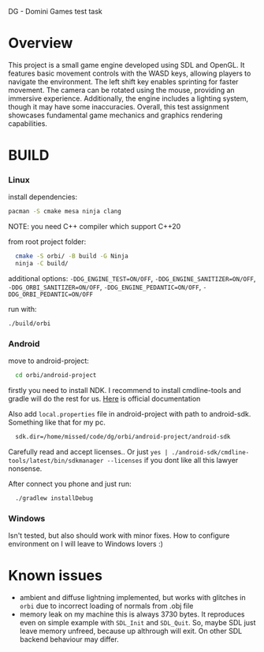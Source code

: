 DG - Domini Games test task


# Overview

This project is a small game engine developed using SDL and OpenGL.
It features basic movement controls with the WASD keys, allowing players to navigate the environment.
The left shift key enables sprinting for faster movement.
The camera can be rotated using the mouse, providing an immersive experience.
Additionally, the engine includes a lighting system, though it may have some inaccuracies.
Overall, this test assignment showcases fundamental game mechanics and graphics rendering capabilities.

# BUILD


### Linux

install dependencies:
```sh
pacman -S cmake mesa ninja clang
```
NOTE: you need C++ compiler which support C++20

from root project folder:
```sh
  cmake -S orbi/ -B build -G Ninja
  ninja -C build/
```

additional options: `-DDG_ENGINE_TEST=ON/OFF`,  `-DDG_ENGINE_SANITIZER=ON/OFF`, `-DDG_ORBI_SANITIZER=ON/OFF`, `-DDG_ENGINE_PEDANTIC=ON/OFF`, `-DDG_ORBI_PEDANTIC=ON/OFF`

run with:
```sh
./build/orbi
```


### Android

move to android-project:
```sh
  cd orbi/android-project
```

firstly you need to install NDK.
I recommend to install cmdline-tools and gradle will do the rest for us.
[Here](https://developer.android.com/tools/sdkmanager) is official documentation

Also add `local.properties` file in android-project with path to android-sdk.
Something like that for my pc.
```sh
  sdk.dir=/home/missed/code/dg/orbi/android-project/android-sdk
````

Carefully read and accept licenses..
Or just `yes | ./android-sdk/cmdline-tools/latest/bin/sdkmanager --licenses` if you dont like all this lawyer nonsense.

After connect you phone and just run:
```sh
  ./gradlew installDebug
```


### Windows

Isn't tested, but also should work with minor fixes.
How to configure environment on I will leave to Windows lovers :)


# Known issues

- ambient and diffuse lightning implemented, but works with glitches
  in `orbi` due to incorrect loading of normals from .obj file
- memory leak
  on my machine this is always 3730 bytes. It reproduces even on simple example with `SDL_Init` and `SDL_Quit`.
  So, maybe SDL just leave memory unfreed, because up althrough will exit.
  On other SDL backend behaviour may differ.
